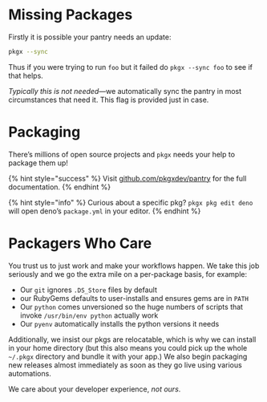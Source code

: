 # Missing Packages

Firstly it is possible your pantry needs an update:

```sh
pkgx --sync
```

Thus if you were trying to run `foo` but it failed do `pkgx --sync foo`
to see if that helps.

*Typically this is not needed*—we automatically sync the pantry in most
circumstances that need it. This flag is provided just in case.

# Packaging

There’s millions of open source projects and `pkgx` needs your help to package
them up!

{% hint style="success" %}
Visit [github.com/pkgxdev/pantry] for the full documentation.
{% endhint %}

{% hint style="info" %}
Curious about a specific pkg? `pkgx pkg edit deno` will open deno’s
`package.yml` in your editor.
{% endhint %}

# Packagers Who Care

You trust us to just work and make your workflows happen.
We take this job seriously and we go the extra mile on a per-package basis,
for example:

* Our `git` ignores `.DS_Store` files by default
* our RubyGems defaults to user-installs and ensures gems are in `PATH`
* Our `python` comes unversioned so the huge numbers of scripts that invoke `/usr/bin/env python` actually work
* Our `pyenv` automatically installs the python versions it needs

Additionally, we insist our pkgs are relocatable, which is why we can install
in your home directory (but this also means you could pick up the whole
`~/.pkgx` directory and bundle it with your app.) We also begin packaging new releases almost immediately as soon as they go live using various automations.

We care about your developer experience, *not ours*.

[github.com/pkgxdev/pantry]: https://github.com/pkgxdev/pantry
